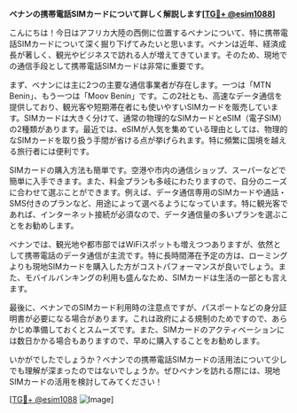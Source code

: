 **ベナンの携帯電話SIMカードについて詳しく解説します[[TG💪+ @esim1088](https://t.me/s/esim1088)]**

こんにちは！今日はアフリカ大陸の西側に位置するベナンについて、特に携帯電話SIMカードについて深く掘り下げてみたいと思います。ベナンは近年、経済成長が著しく、観光やビジネスで訪れる人が増えてきています。そのため、現地での通信手段として携帯電話SIMカードは非常に重要です。

まず、ベナンには主に2つの主要な通信事業者が存在します。一つは「MTN Benin」、もう一つは「Moov Benin」です。この2社とも、高速なデータ通信を提供しており、観光客や短期滞在者にも使いやすいSIMカードを販売しています。SIMカードは大きく分けて、通常の物理的なSIMカードとeSIM（電子SIM）の2種類があります。最近では、eSIMが人気を集めている理由としては、物理的なSIMカードを取り扱う手間が省ける点が挙げられます。特に頻繁に国境を越える旅行者には便利です。

SIMカードの購入方法も簡単です。空港や市内の通信ショップ、スーパーなどで簡単に入手できます。また、料金プランも多岐にわたりますので、自分のニーズに合わせて選ぶことができます。例えば、データ通信専用のSIMカードや通話・SMS付きのプランなど、用途によって選べるようになっています。特に観光客であれば、インターネット接続が必須なので、データ通信量の多いプランを選ぶことをお勧めします。

ベナンでは、観光地や都市部ではWiFiスポットも増えつつありますが、依然として携帯電話のデータ通信が主流です。特に長時間滞在予定の方は、ローミングよりも現地SIMカードを購入した方がコストパフォーマンスが良いでしょう。また、モバイルバンキングの利用も盛んなため、SIMカードは生活の一部とも言えます。

最後に、ベナンでのSIMカード利用時の注意点ですが、パスポートなどの身分証明書が必要になる場合があります。これは政府による規制のためですので、あらかじめ準備しておくとスムーズです。また、SIMカードのアクティベーションには数日かかる場合もありますので、早めに購入することをお勧めします。

いかがでしたでしょうか？ベナンでの携帯電話SIMカードの活用法について少しでも理解が深まったのではないでしょうか。ぜひベナンを訪れる際には、現地SIMカードの活用を検討してみてください！

[[TG💪+ @esim1088](https://t.me/s/esim1088) ![Image](https://i.postimg.cc/Y0z9fWf4/image.png)]